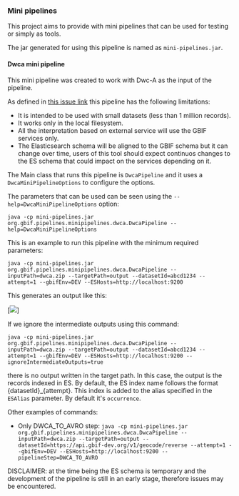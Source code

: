 ### Mini pipelines ###
This project aims to provide with mini pipelines that can be used for testing or simply as tools. 

The jar generated for using this pipeline is named as `mini-pipelines.jar`.

#### Dwca mini pipeline ###
This mini pipeline was created to work with Dwc-A as the input of the pipeline.

As defined in [this issue link](https://github.com/gbif/pipelines/issues/116) this pipeline has the following limitations:
- It is intended to be used with small datasets (less than 1 million records).
- It works only in the local filesystem.
- All the interpretation based on external service will use the GBIF services only.
- The Elasticsearch schema will be aligned to the GBIF schema but it can change over time, users of this tool should expect continuos changes to the ES schema that could impact on the services depending on it.


The Main class that runs this pipeline is `DwcaPipeline` and it uses a `DwcaMiniPipelineOptions` to configure the options.  


The parameters that can be used can be seen using the `--help=DwcaMiniPipelineOptions` option:

```java -cp mini-pipelines.jar org.gbif.pipelines.minipipelines.dwca.DwcaPipeline --help=DwcaMiniPipelineOptions```


This is an example to run this pipeline with the minimum required parameters:

```java -cp mini-pipelines.jar org.gbif.pipelines.minipipelines.dwca.DwcaPipeline --inputPath=dwca.zip --targetPath=output --datasetId=abcd1234 --attempt=1 --gbifEnv=DEV --ESHosts=http://localhost:9200```

 This generates an output like this:
 
 [<img src="docs/output_generated.png">]

If we ignore the intermediate outputs using this command:

```java -cp mini-pipelines.jar org.gbif.pipelines.minipipelines.dwca.DwcaPipeline --inputPath=dwca.zip --targetPath=output --datasetId=abcd1234 --attempt=1 --gbifEnv=DEV --ESHosts=http://localhost:9200 --ignoreIntermediateOutputs=true```

there is no output written in the target path. In this case, the output is the records indexed in ES. 
By default, the ES index name follows the format {datasetId}_{attempt}. This index is added to the alias 
specified in the `ESAlias` parameter. By default it's `occurrence`.


Other examples of commands:
- Only DWCA_TO_AVRO step: 
```java -cp mini-pipelines.jar org.gbif.pipelines.minipipelines.dwca.DwcaPipeline --inputPath=dwca.zip --targetPath=output --datasetId=https://api.gbif-dev.org/v1/geocode/reverse --attempt=1 --gbifEnv=DEV --ESHosts=http://localhost:9200 --pipelineStep=DWCA_TO_AVRO```


DISCLAIMER: at the time being the ES schema is temporary and the development of the pipeline is still in an early stage, therefore issues may be encountered.

